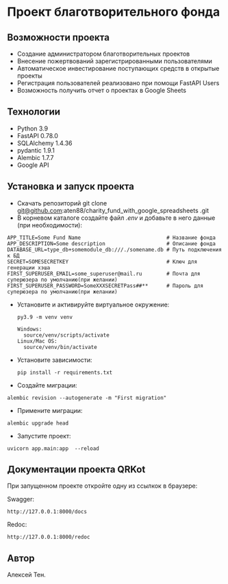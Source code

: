 # Проект благотворительного фонда

## Возможности проекта

- Создание администратором благотворительных проектов
- Внесение пожертвований зарегистрированными пользователями
- Автоматическое инвестирование поступающих средств в открытые проекты
- Регистрация пользователей реализовано при помощи FastAPI Users
- Возможность получить отчет о проектах в Google Sheets

## Технологии

- Python 3.9
- FastAPI 0.78.0
- SQLAlchemy 1.4.36
- pydantic 1.9.1
- Alembic 1.7.7
- Google API

## Установка и запуск проекта
- Скачать репозиторий
git clone git@github.com:aten88/charity_fund_with_google_spreadsheets
.git
- В корневом каталоге создайте файл *.env* и добавьте в него данные (при необходимости):

```
APP_TITLE=Some Fund Name                            # Название фонда
APP_DESCRIPTION=Some description                    # Описание фонда
DATABASE_URL=type_db+somemodule_db:///./somename.db # Путь подключения к БД
SECRET=SOMESECRETKEY                                # Ключ для генерации хэша
FIRST_SUPERUSER_EMAIL=some_superuser@mail.ru        # Почта для суперюзера по умолчанию(при желании)
FIRST_SUPERUSER_PASSWORD=SomeXXXSECRETPass##**      # Пароль для суперюзера по умолчанию(при желании)
```
- Установите и активируйте виртуальное окружение:

  ```
  py3.9 -m venv venv

  Windows:
    source/venv/scripts/activate
  Linux/Mac OS:
    source/venv/bin/activate
  ```

- Установите зависимости:

  ```
  pip install -r requirements.txt
  ```

- Создайте миграции:

```
alembic revision --autogenerate -m "First migration" 
```

- Примените миграции:

```shell
alembic upgrade head
```

- Запустите проект:

```shell
uvicorn app.main:app  --reload
```

## Документации проекта QRKot

При запущенном проекте откройте одну из ссылкок в браузере:

Swagger:

```shell
http://127.0.0.1:8000/docs
```
Redoc:

```shell
http://127.0.0.1:8000/redoc
```
## Автор
Алексей Тен.
